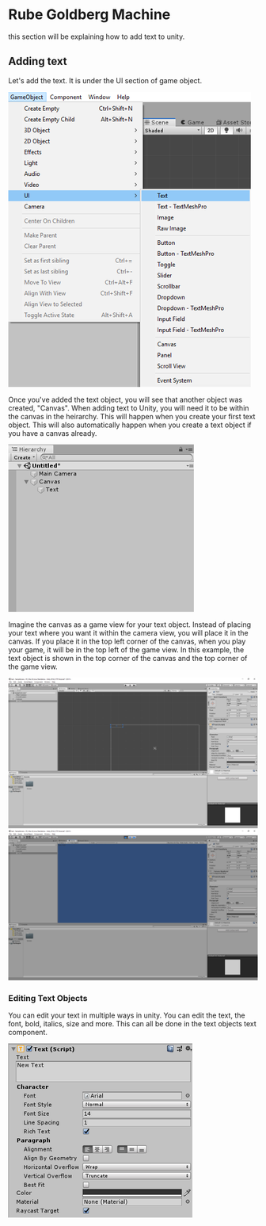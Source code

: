 # Rube Goldberg Machine

this section will be explaining how to add text to unity.

## Adding text

Let's add the text. It is under the UI section of game object.

![AddingText](Images/AddingText.PNG)

Once you've added the text object, you will see that another object was created, "Canvas". 
When adding text to Unity, you will need it to be within the canvas in the heirarchy. This
will happen when you create your first text object. This will also automatically happen when
you create a text object if you have a canvas already.

![Canvas](Images/Canvas.PNG)

Imagine the canvas as a game view for your text object. Instead of placing your text where
you want it within the camera view, you will place it in the canvas. If you place it in the
top left corner of the canvas, when you play your game, it will be in the top left of the game
view. In this example, the text object is shown in the top corner of the canvas and the top 
corner of the game view.

![GameViewScene](Images/GameViewScene.PNG)
![GameViewGame](Images/GameViewGame.PNG)

### Editing Text Objects

You can edit your text in multiple ways in unity. You can edit the text, the font, 
bold, italics, size and more. This can all be done in the text objects text component. 

![EditingText](Images/EditingText.PNG)